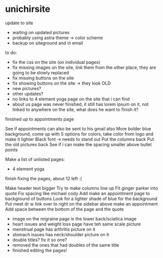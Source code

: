 # unichirsite
update to site



- waiting on updated pictures
- probably using astra theme -> color scheme
- backup on siteground and in email


to do:
- fix the css on the site (on individual pages)
- fix missing images on the site, link them from the other place, they are going to be slowly replaced
- fix missing buttons on the site
- fix showing buttons on the site -> they look OLD
- new pictures?
- other updates?
- no links to 4 element yoga page on the site that i can find
- about us page was never finished, it still has lorem ipsum on it, not linked to anywhere on the site, what does he want to finish it?


finished up to appointments page


See if appointments can also be sent to his gmail also
More bolder blue background, come up with 5 options for colors, take color from logo and make it lighter
Black font -> needs to stand out
Put the columns back
Put the old pictures back
See if i can make the spacing smaller above bullet points

Make a list of unlisted pages:
- 4 element yoga

finish fixing the pages, about 12 left :(



Make header text bigger
Try to make columns line up
Fit ginger parker into quote
Fix spacing like michael cody
Add make an appointment page to background of buttons
Look for a lighter shade of blue for the background
Put meet dr w link over to right on the sidebar above make an appointment
Add space between the bottom of the page and the quote



- image on the migraine page is the lower back/sciatica image
- heart issues and weight loss page have teh same scale picture
- menstrual page has arthritis picture on it
- stomach issues has neck/shoulder picture on it
- double titles? fix it so one?
- removed the ones that had doubles of the same title
- finished editing the pages!
